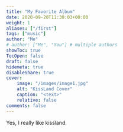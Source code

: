```yaml
---
title: "My Favorite Album"
date: 2020-09-20T11:30:03+00:00
weight: 1
aliases: ["/first"]
tags: ["music"]
author: "Me"
# author: ["Me", "You"] # multiple authors
showToc: true
TocOpen: false
draft: false
hidemeta: true
disableShare: true
cover:
    image: "/images/image1.jpg"
    alt: "KissLand Cover"
    caption: "<text>"
    relative: false
comments: false
---
```


Yes, I really like kissland.
